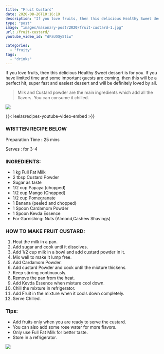 ```yaml
---
title: "Fruit Custard"
date: 2020-08-26T10:16:10
description: "If you love fruits, then this delicious Healthy Sweet dessert is for you."
type: "post"
image: "images/masonary-post/2020/fruit-custard-1.jpg"
url: /fruit-custard/
youtube_video_id: "dPaUOQy5tiw"

categories: 
  - "fruity"
tags:
  - "drinks"
---
```


If you love fruits, then this delicious Healthy Sweet dessert is for you. If you have limited time and some important guests are coming, then this will be a perfect hit, super fast and easiest dessert and will be definitely loved by all. 

> Milk and Custard powder are the main ingredients which add all the flavors. You can consume it chilled.

 ![](../images/masonary-post/2020/fruit-custard-2.jpg)

{{< leelasrecipes-youtube-video-embed >}}


### WRITTEN RECIPE BELOW 

Preparation Time : 25 mins

Serves : for 3-4


### INGREDIENTS:

- 1 kg Full Fat Milk
- 2 tbsp Custard Powder
- Sugar as taste
- 1/2 cup Papaya (chopped)
- 1/2 cup Mango (Chopped)
- 1/2 cup Pomegranate
- 1 Banana (peeled and chopped)
- 1 Spoon Cardamom Powder
- 1 Spoon Kevda Essence
- For Garnishing: Nuts (Almond,Cashew Shavings)



### HOW TO MAKE FRUIT CUSTARD:

1. Heat the milk in a pan.
2. Add sugar and cook until it dissolves.
3. Add 1/2 cup milk in a bowl and add custard powder in it.
4. Mix well to make it lump free.
5. Add Cardamom Powder.
6. Add custard Powder and cook until the mixture thickens.
7. Keep stirring continuously.
8. Remove the pan from the heat.
9. Add Kevda Essence when mixture cool down.
10. Chill the mixture in refrigerator.
11. Add Fruit in the mixture when it cools down completely.
12. Serve Chilled.


### Tips:

* Add fruits only when you are ready to serve the custard.
* You can also add some rose water for more flavors.
* Only use Full Fat Milk for better taste.
* Store in a refrigerator.

![](../images/masonary-post/2020/fruit-custard-3.jpg)

